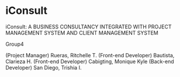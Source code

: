 # iConsult
iConsult: A BUSINESS CONSULTANCY INTEGRATED WITH PROJECT MANAGEMENT SYSTEM AND CLIENT MANAGEMENT SYSTEM

Group4

(Project Manager) Rueras, Ritchelle T. 
(Front-end Developer) Bautista, Clarieza H. 
(Front-end Developer) Cabigting, Monique Kyle 
(Back-end Developer) San Diego, Trishia I. 
